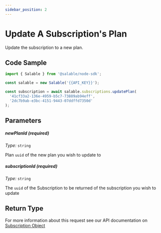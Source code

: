 ```yaml
---
sidebar_position: 2
---
```


# Update A Subscription's Plan

Update the subscription to a new plan.

## Code Sample

```typescript
import { Salable } from '@salable/node-sdk';

const salable = new Salable('{{API_KEY}}');

const subscription = await salable.subscriptions.updatePlan(
  '41cf33a2-136e-4959-b5c7-73889ab94eff',
  '2dc7b9ab-e3bc-4151-9443-07ddffd7350d'
);
```

## Parameters

##### newPlanId (_required_)

_Type:_ `string`

Plan `uuid` of the new plan you wish to update to

##### subscriptionId (_required_)

_Type:_ `string`

The `uuid` of the Subscription to be returned of the subscription you wish to update

## Return Type

For more information about this request see our API documentation on [Subscription Object](https://docs.salable.app/api#tag/Subscriptions/operation/getSubscriptionByUuid)
